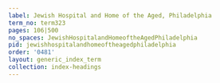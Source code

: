 ```yaml
---
label: Jewish Hospital and Home of the Aged, Philadelphia
term_no: term323
pages: 106|500
no_spaces: JewishHospitalandHomeoftheAgedPhiladelphia
pid: jewishhospitalandhomeoftheagedphiladelphia
order: '0481'
layout: generic_index_term
collection: index-headings
---
```


